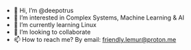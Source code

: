 - 👋 Hi, I’m @deepotrus
- 👀 I’m interested in Complex Systems, Machine Learning & AI
- 🌱 I’m currently learning Linux
- 💞️ I’m looking to collaborate
- 📫 How to reach me? By email: friendly.lemur@proton.me

<!---
deepotrus/deepotrus is a ✨ special ✨ repository because its `README.md` (this file) appears on your GitHub profile.
You can click the Preview link to take a look at your changes.
--->

